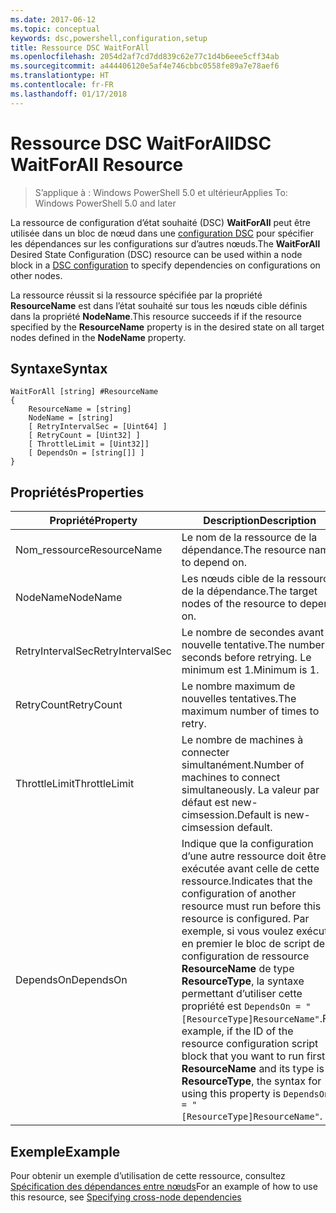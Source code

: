 ```yaml
---
ms.date: 2017-06-12
ms.topic: conceptual
keywords: dsc,powershell,configuration,setup
title: Ressource DSC WaitForAll
ms.openlocfilehash: 2054d2af7cd7dd839c62e77c1d4b6eee5cff34ab
ms.sourcegitcommit: a444406120e5af4e746cbbc0558fe89a7e78aef6
ms.translationtype: HT
ms.contentlocale: fr-FR
ms.lasthandoff: 01/17/2018
---
```

# <a name="dsc-waitforall-resource"></a><span data-ttu-id="923e7-103">Ressource DSC WaitForAll</span><span class="sxs-lookup"><span data-stu-id="923e7-103">DSC WaitForAll Resource</span></span>

> <span data-ttu-id="923e7-104">S’applique à : Windows PowerShell 5.0 et ultérieur</span><span class="sxs-lookup"><span data-stu-id="923e7-104">Applies To: Windows PowerShell 5.0 and later</span></span>

<span data-ttu-id="923e7-105">La ressource de configuration d’état souhaité (DSC) **WaitForAll** peut être utilisée dans un bloc de nœud dans une [configuration DSC](configurations.md) pour spécifier les dépendances sur les configurations sur d’autres nœuds.</span><span class="sxs-lookup"><span data-stu-id="923e7-105">The **WaitForAll** Desired State Configuration (DSC) resource can be used within a node block in a [DSC configuration](configurations.md) to specify dependencies on configurations on other nodes.</span></span>

<span data-ttu-id="923e7-106">La ressource réussit si la ressource spécifiée par la propriété **ResourceName** est dans l’état souhaité sur tous les nœuds cible définis dans la propriété **NodeName**.</span><span class="sxs-lookup"><span data-stu-id="923e7-106">This resource succeeds if if the resource specified by the **ResourceName** property is in the desired state on all target nodes defined in the **NodeName** property.</span></span>


## <a name="syntax"></a><span data-ttu-id="923e7-107">Syntaxe</span><span class="sxs-lookup"><span data-stu-id="923e7-107">Syntax</span></span>

```
WaitForAll [string] #ResourceName
{
    ResourceName = [string]
    NodeName = [string]
    [ RetryIntervalSec = [Uint64] ]
    [ RetryCount = [Uint32] ] 
    [ ThrottleLimit = [Uint32]]
    [ DependsOn = [string[]] ]
}
```

## <a name="properties"></a><span data-ttu-id="923e7-108">Propriétés</span><span class="sxs-lookup"><span data-stu-id="923e7-108">Properties</span></span>

|  <span data-ttu-id="923e7-109">Propriété</span><span class="sxs-lookup"><span data-stu-id="923e7-109">Property</span></span>  |  <span data-ttu-id="923e7-110">Description</span><span class="sxs-lookup"><span data-stu-id="923e7-110">Description</span></span>   | 
|---|---| 
| <span data-ttu-id="923e7-111">Nom_ressource</span><span class="sxs-lookup"><span data-stu-id="923e7-111">ResourceName</span></span>| <span data-ttu-id="923e7-112">Le nom de la ressource de la dépendance.</span><span class="sxs-lookup"><span data-stu-id="923e7-112">The resource name to depend on.</span></span>| 
| <span data-ttu-id="923e7-113">NodeName</span><span class="sxs-lookup"><span data-stu-id="923e7-113">NodeName</span></span>| <span data-ttu-id="923e7-114">Les nœuds cible de la ressource de la dépendance.</span><span class="sxs-lookup"><span data-stu-id="923e7-114">The target nodes of the resource to depend on.</span></span>| 
| <span data-ttu-id="923e7-115">RetryIntervalSec</span><span class="sxs-lookup"><span data-stu-id="923e7-115">RetryIntervalSec</span></span>| <span data-ttu-id="923e7-116">Le nombre de secondes avant la nouvelle tentative.</span><span class="sxs-lookup"><span data-stu-id="923e7-116">The number of seconds before retrying.</span></span> <span data-ttu-id="923e7-117">Le minimum est 1.</span><span class="sxs-lookup"><span data-stu-id="923e7-117">Minimum is 1.</span></span>| 
| <span data-ttu-id="923e7-118">RetryCount</span><span class="sxs-lookup"><span data-stu-id="923e7-118">RetryCount</span></span>| <span data-ttu-id="923e7-119">Le nombre maximum de nouvelles tentatives.</span><span class="sxs-lookup"><span data-stu-id="923e7-119">The maximum number of times to retry.</span></span>| 
| <span data-ttu-id="923e7-120">ThrottleLimit</span><span class="sxs-lookup"><span data-stu-id="923e7-120">ThrottleLimit</span></span>| <span data-ttu-id="923e7-121">Le nombre de machines à connecter simultanément.</span><span class="sxs-lookup"><span data-stu-id="923e7-121">Number of machines to connect simultaneously.</span></span> <span data-ttu-id="923e7-122">La valeur par défaut est new-cimsession.</span><span class="sxs-lookup"><span data-stu-id="923e7-122">Default is new-cimsession default.</span></span>| 
| <span data-ttu-id="923e7-123">DependsOn</span><span class="sxs-lookup"><span data-stu-id="923e7-123">DependsOn</span></span> | <span data-ttu-id="923e7-124">Indique que la configuration d’une autre ressource doit être exécutée avant celle de cette ressource.</span><span class="sxs-lookup"><span data-stu-id="923e7-124">Indicates that the configuration of another resource must run before this resource is configured.</span></span> <span data-ttu-id="923e7-125">Par exemple, si vous voulez exécuter en premier le bloc de script de configuration de ressource __ResourceName__ de type __ResourceType__, la syntaxe permettant d’utiliser cette propriété est `DependsOn = "[ResourceType]ResourceName"`.</span><span class="sxs-lookup"><span data-stu-id="923e7-125">For example, if the ID of the resource configuration script block that you want to run first is __ResourceName__ and its type is __ResourceType__, the syntax for using this property is `DependsOn = "[ResourceType]ResourceName"`.</span></span>|


## <a name="example"></a><span data-ttu-id="923e7-126">Exemple</span><span class="sxs-lookup"><span data-stu-id="923e7-126">Example</span></span>

<span data-ttu-id="923e7-127">Pour obtenir un exemple d’utilisation de cette ressource, consultez [Spécification des dépendances entre nœuds](crossNodeDependencies.md)</span><span class="sxs-lookup"><span data-stu-id="923e7-127">For an example of how to use this resource, see [Specifying cross-node dependencies](crossNodeDependencies.md)</span></span>

